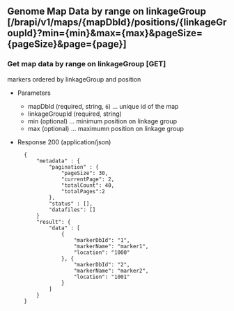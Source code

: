 ## Genome Map Data by range on linkageGroup [/brapi/v1/maps/{mapDbId}/positions/{linkageGroupId}?min={min}&max={max}&pageSize={pageSize}&page={page}]

### Get map data by range on linkageGroup [GET]

markers ordered by linkageGroup and position

+ Parameters
   + mapDbId (required, string, `6`) ... unique id of the map
   + linkageGroupId (required, string)
   + min (optional) ... minimum position on linkage group
   + max (optional) ... maximumn position on linkage group

+ Response 200 (application/json)

        {
            "metadata" : {
                "pagination" : {             
                    "pageSize": 30, 
                    "currentPage": 2, 
                    "totalCount": 40, 
                    "totalPages":2 
                },
                "status" : [],
                "datafiles": []
            }    
            "result": { 
                "data" : [
                    {
                        "markerDbId": "1",
                        "markerName": "marker1",
                        "location": "1000"
                    }, {
                        "markerDbId": "2",
                        "markerName": "marker2",
                        "location": "1001"
                    }
                ]
            }
        }

       
